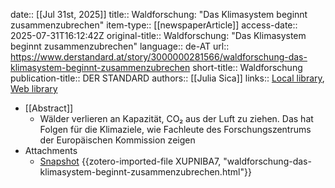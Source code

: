 date:: [[Jul 31st, 2025]]
title:: Waldforschung: "Das Klimasystem beginnt zusammenzubrechen"
item-type:: [[newspaperArticle]]
access-date:: 2025-07-31T16:12:42Z
original-title:: Waldforschung: "Das Klimasystem beginnt zusammenzubrechen"
language:: de-AT
url:: https://www.derstandard.at/story/3000000281566/waldforschung-das-klimasystem-beginnt-zusammenzubrechen
short-title:: Waldforschung
publication-title:: DER STANDARD
authors:: [[Julia Sica]]
links:: [Local library](zotero://select/library/items/MAGUCG4B), [Web library](https://www.zotero.org/users/46463/items/MAGUCG4B)

- [[Abstract]]
	- Wälder verlieren an Kapazität, CO₂ aus der Luft zu ziehen. Das hat Folgen für die Klimaziele, wie Fachleute des Forschungszentrums der Europäischen Kommission zeigen
- Attachments
	- [Snapshot](https://www.derstandard.at/story/3000000281566/waldforschung-das-klimasystem-beginnt-zusammenzubrechen) {{zotero-imported-file XUPNIBA7, "waldforschung-das-klimasystem-beginnt-zusammenzubrechen.html"}}